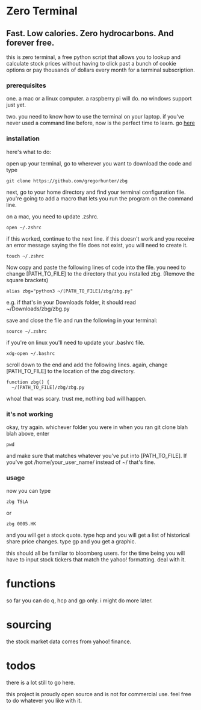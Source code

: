 # Zero Terminal

## Fast. Low calories. Zero hydrocarbons. And forever free.

this is zero terminal, a free python script that allows you to lookup and calculate stock prices without having to click past a bunch of cookie options or pay thousands of dollars every month for a terminal subscription.

### prerequisites

one. a mac or a linux computer. a raspberry pi will do. no windows support just yet.

two. you need to know how to use the terminal on your laptop. if you've never used a command line before, now is the perfect time to learn. go [here](https://www.learnenough.com/command-line-tutorial)

### installation

here's what to do:

open up your terminal, go to wherever you want to download the code and type 

	git clone https://github.com/gregorhunter/zbg

next, go to your home directory and find your terminal configuration file. you're going to add a macro that lets you run the program on the command line.

on a mac, you need to update .zshrc.

	open ~/.zshrc

if this worked, continue to the next line. if this doesn't work and you receive an error message saying the file does not exist, you will need to create it.

	touch ~/.zshrc
	
Now copy and paste the following lines of code into the file. you need to change [PATH_TO_FILE] to the directory that you installed zbg. (Remove the square brackets)

	alias zbg="python3 ~/[PATH_TO_FILE]/zbg/zbg.py"
	
e.g. if that's in your Downloads folder, it should read ~/Downloads/zbg/zbg.py

save and close the file and run the following in your terminal:

	source ~/.zshrc

if you're on linux you'll need to update your .bashrc file.

    xdg-open ~/.bashrc

scroll down to the end and add the following lines. again, change [PATH_TO_FILE] to the location of the zbg directory.

    function zbg() {
      ~/[PATH_TO_FILE]/zbg/zbg.py

whoa! that was scary. trust me, nothing bad will happen.

### it's not working

okay, try again. whichever folder you were in when you ran git clone blah blah above, enter

	pwd
	
and make sure that matches whatever you've put into [PATH_TO_FILE]. If you've got /home/your_user_name/ instead of ~/ that's fine.

### usage

now you can type

	zbg TSLA
  
 or 
 
    zbg 0005.HK

and you will get a stock quote. type hcp and you will get a list of historical share price changes. type gp and you get a graphic.

this should all be familiar to bloomberg users. for the time being you will have to input stock tickers that match the yahoo! formatting. deal with it.

# functions

so far you can do q, hcp and gp only. i might do more later. 

# sourcing

the stock market data comes from yahoo! finance. 

# todos

there is a lot still to go here.

this project is proudly open source and is not for commercial use. feel free to do whatever you like with it.
